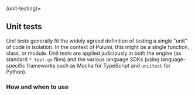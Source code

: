 (unit-testing)=
## Unit tests

*Unit tests* generally fit the widely agreed definition of testing a single
"unit" of code in isolation. In the context of Pulumi, this might be a single
function, class, or module. Unit tests are applied judiciously in both the
engine (as standard `*_test.go` files) and the various language SDKs (using
language-specific frameworks such as Mocha for TypeScript and `unittest` for
Python).

### How and when to use
